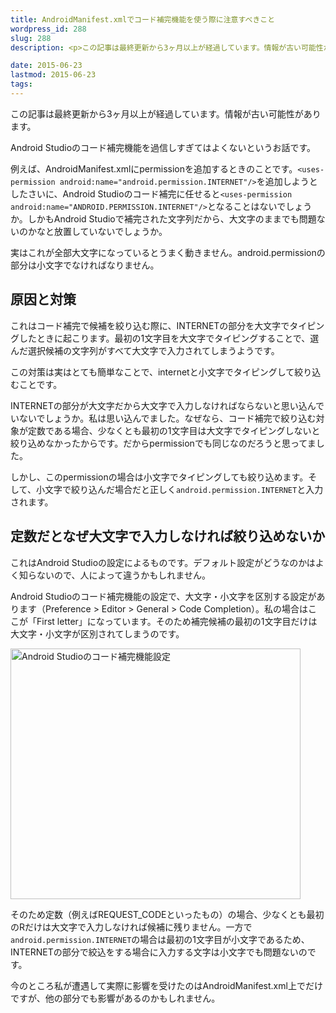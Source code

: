 ```yaml
---
title: AndroidManifest.xmlでコード補完機能を使う際に注意すべきこと
wordpress_id: 288
slug: 288
description: <p>この記事は最終更新から3ヶ月以上が経過しています。情報が古い可能性があります。Android Studioのコード補完機能を過信しすぎてはよくないというお話です。 例えば、AndroidManifest.xmlにperm [&hellip;]</p>

date: 2015-06-23
lastmod: 2015-06-23
tags: 
---
```


<div id="wppda_alert">この記事は最終更新から3ヶ月以上が経過しています。情報が古い可能性があります。</div><p>Android Studioのコード補完機能を過信しすぎてはよくないというお話です。</p>
<p>例えば、AndroidManifest.xmlにpermissionを追加するときのことです。<code>&lt;uses-permission android:name="android.permission.INTERNET"/&gt;</code>を追加しようとしたさいに、Android Studioのコード補完に任せると<code>&lt;uses-permission android:name="ANDROID.PERMISSION.INTERNET"/&gt;</code>となることはないでしょうか。しかもAndroid Studioで補完された文字列だから、大文字のままでも問題ないのかなと放置していないでしょうか。</p>
<p>実はこれが全部大文字になっているとうまく動きません。android.permissionの部分は小文字でなければなりません。</p>
<h2>原因と対策</h2>
<p>これはコード補完で候補を絞り込む際に、INTERNETの部分を大文字でタイピングしたときに起こります。最初の1文字目を大文字でタイピングすることで、選んだ選択候補の文字列がすべて大文字で入力されてしまうようです。</p>
<p>この対策は実はとても簡単なことで、internetと小文字でタイピングして絞り込むことです。</p>
<p>INTERNETの部分が大文字だから大文字で入力しなければならないと思い込んでいないでしょうか。私は思い込んでました。なぜなら、コード補完で絞り込む対象が定数である場合、少なくとも最初の1文字目は大文字でタイピングしないと絞り込めなかったからです。だからpermissionでも同じなのだろうと思ってました。</p>
<p>しかし、このpermissionの場合は小文字でタイピングしても絞り込めます。そして、小文字で絞り込んだ場合だと正しく<code>android.permission.INTERNET</code>と入力されます。</p>
<h2>定数だとなぜ大文字で入力しなければ絞り込めないか</h2>
<p>これはAndroid Studioの設定によるものです。デフォルト設定がどうなのかはよく知らないので、人によって違うかもしれません。</p>
<p>Android Studioのコード補完機能の設定で、大文字・小文字を区別する設定があります（Preference > Editor > General > Code Completion）。私の場合はここが「First letter」になっています。そのため補完候補の最初の1文字目だけは大文字・小文字が区別されてしまうのです。</p>
<p><img src="https://android.gcreate.jp/wp-content/uploads/2015/06/82dcdb175ccd68c78eec3482b04d556c.jpg" alt="Android Studioのコード補完機能設定" title="Android Studioのコード補完機能設定.jpg" border="0" width="464" height="401" /></p>
<p>そのため定数（例えばREQUEST_CODEといったもの）の場合、少なくとも最初のRだけは大文字で入力しなければ候補に残りません。一方で<code>android.permission.INTERNET</code>の場合は最初の1文字目が小文字であるため、INTERNETの部分で絞込をする場合に入力する文字は小文字でも問題ないのです。</p>
<p>今のところ私が遭遇して実際に影響を受けたのはAndroidManifest.xml上でだけですが、他の部分でも影響があるのかもしれません。</p>

  